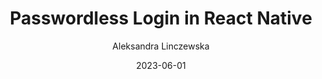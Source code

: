 ---
slug: "/talks/react-native-connection/june-2023/aleksandra-linczewska-passwordless-login-in-react-native"
date: 2023-06-01
title: "Passwordless Login in React Native"
author: "Aleksandra Linczewska"
video: CocLa_PCHsg
thumbnail: thumbnails/CocLa_PCHsg.jpg
slides: 
tags: []
year: 2023
conference: react-native-connection
edition: june-2023
allow_ads: false
---